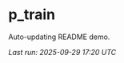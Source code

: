 # p_train

Auto-updating README demo.

<!--START_SECTION:status-->
_Last run: 2025-09-29 17:20 UTC_
<!--END_SECTION:status-->










































































































































































































































































































































































































































































































































































































































































































































































































































































